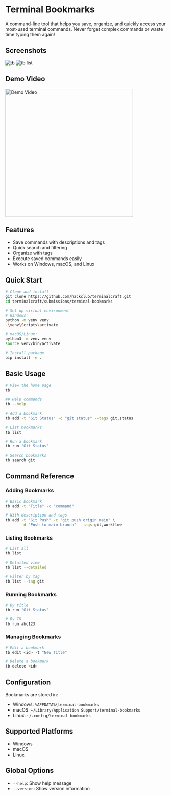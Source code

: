 # Terminal Bookmarks

A command-line tool that helps you save, organize, and quickly access your most-used terminal commands. Never forget complex commands or waste time typing them again!

## Screenshots
![tb](./readme_assets/1.png)
![tb list](./readme_assets/2.png)

## Demo Video
<a href="https://hc-cdn.hel1.your-objectstorage.com/s/v3/2273d03b26d5f8268afdf974ee56ed1a898caa32_demo.mp4">
  <img src="./readme_assets/demo_thumbnail.png" alt="Demo Video" width="400"/>
</a>

## Features

- Save commands with descriptions and tags
- Quick search and filtering
- Organize with tags
- Execute saved commands easily
- Works on Windows, macOS, and Linux

## Quick Start

```bash
# Clone and install
git clone https://github.com/hackclub/terminalcraft.git
cd terminalcraft/submissions/terminal-bookmarks

# Set up virtual environment
# Windows:
python -m venv venv
.\venv\Scripts\activate

# macOS/Linux:
python3 -m venv venv
source venv/bin/activate

# Install package
pip install -e .
```

## Basic Usage

```bash
# View the home page
tb

## Help commands
tb --help

# Add a bookmark
tb add -t "Git Status" -c "git status" --tags git,status

# List bookmarks
tb list

# Run a bookmark
tb run "Git Status"

# Search bookmarks
tb search git
```

## Command Reference

### Adding Bookmarks
```bash
# Basic bookmark
tb add -t "Title" -c "command"

# With description and tags
tb add -t "Git Push" -c "git push origin main" \
       -d "Push to main branch" --tags git,workflow
```

### Listing Bookmarks
```bash
# List all
tb list

# Detailed view
tb list --detailed

# Filter by tag
tb list --tag git
```

### Running Bookmarks
```bash
# By title
tb run "Git Status"

# By ID
tb run abc123
```

### Managing Bookmarks
```bash
# Edit a bookmark
tb edit <id> -t "New Title"

# Delete a bookmark
tb delete <id>
```

## Configuration

Bookmarks are stored in:
- Windows: `%APPDATA%\terminal-bookmarks`
- macOS: `~/Library/Application Support/terminal-bookmarks`
- Linux: `~/.config/terminal-bookmarks`

## Supported Platforms
- Windows
- macOS
- Linux 

## Global Options
- `--help`: Show help message
- `--version`: Show version information 

